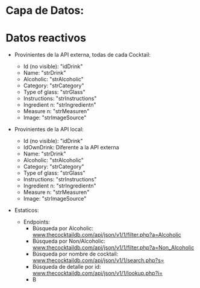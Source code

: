 # Capa de Datos:

# Datos reactivos

- Provinientes de la API externa, todas de cada Cocktail:

  - Id (no visible): "idDrink"
  - Name: "strDrink"
  - Alcoholic: "strAlcoholic"
  - Category: "strCategory"
  - Type of glass: "strGlass"
  - Instructions: "strInstructions"
  - Ingredient n: "strIngredientn"
  - Measure n: "strMeasuren"
  - Image: "strImageSource"

- Provinientes de la API local:

  - Id (no visible): "idDrink"
  - IdOwnDrink: Diferente a la API externa
  - Name: "strDrink"
  - Alcoholic: "strAlcoholic"
  - Category: "strCategory"
  - Type of glass: "strGlass"
  - Instructions: "strInstructions"
  - Ingredient n: "strIngredientn"
  - Measure n: "strMeasuren"
  - Image: "strImageSource"

- Estaticos:

  - Endpoints:
    - Búsqueda por Alcoholic: www.thecocktaildb.com/api/json/v1/1/filter.php?a=Alcoholic
    - Búsqueda por Non/Alcoholic: www.thecocktaildb.com/api/json/v1/1/filter.php?a=Non_Alcoholic
    - Búsqueda por nombre de cocktail: www.thecocktaildb.com/api/json/v1/1/search.php?s=
    - Búsqueda de detalle por id: www.thecocktaildb.com/api/json/v1/1/lookup.php?i=
    - B
